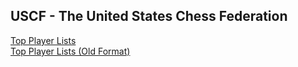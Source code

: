 ## USCF - The United States Chess Federation
[Top Player Lists](https://www.uschess.org/component/option,com_top_players/)
<br/>
[Top Player Lists (Old Format)](https://www.uschess.org/index.php/component/option,com_top_players/Itemid,371/)
<br/>
